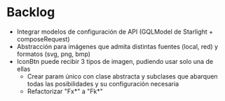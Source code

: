 # Backlog

- Integrar modelos de configuración de API (GQLModel de Starlight + composeRequest)
- Abstracción para imágenes que admita distintas fuentes (local, red) y formatos (svg, png, bmp)
- IconBtn puede recibir 3 tipos de imagen, pudiendo usar solo una de ellas
  - Crear param único con clase abstracta y subclases que abarquen todas las posibilidades y su configuración necesaria
  - Refactorizar "Fx*" a "Fk*"
